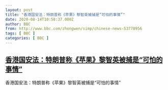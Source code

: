 ```yaml
---
layout: post
title: "香港国安法：特朗普称《苹果》黎智英被捕是“可怕的事情”"
date: 2020-08-14T10:58:37.000Z
author: BBC
from: http://www.bbc.com/zhongwen/simp/chinese-news-53778956
tags: [ BBC ]
categories: [ BBC ]
---
```

<!--1597402717000-->
[香港国安法：特朗普称《苹果》黎智英被捕是“可怕的事情”](http://www.bbc.com/zhongwen/simp/chinese-news-53778956)
------

<div>
香港国安法：特朗普称《苹果》黎智英被捕是“可怕的事情”
</div>
